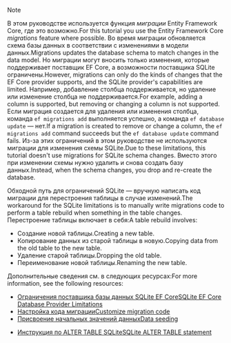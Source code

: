
> [!NOTE]
> <span data-ttu-id="b74a1-101">В этом руководстве используется функция *миграции* Entity Framework Core, где это возможно.</span><span class="sxs-lookup"><span data-stu-id="b74a1-101">For this tutorial you use the Entity Framework Core *migrations* feature where possible.</span></span> <span data-ttu-id="b74a1-102">Во время миграции обновляется схема базы данных в соответствии с изменениями в модели данных.</span><span class="sxs-lookup"><span data-stu-id="b74a1-102">Migrations updates the database schema to match changes in the data model.</span></span> <span data-ttu-id="b74a1-103">Но миграции могут вносить только изменения, которые поддерживает поставщик EF Core, а возможности поставщика SQLite ограничены.</span><span class="sxs-lookup"><span data-stu-id="b74a1-103">However, migrations can only do the kinds of changes that the EF Core provider supports, and the SQLite provider's capabilities are limited.</span></span> <span data-ttu-id="b74a1-104">Например, добавление столбца поддерживается, но удаление или изменение столбца не поддерживается.</span><span class="sxs-lookup"><span data-stu-id="b74a1-104">For example, adding a column is supported, but removing or changing a column is not supported.</span></span> <span data-ttu-id="b74a1-105">Если миграция создается для удаления или изменения столбца, команда `ef migrations add` выполняется успешно, а команда `ef database update` — нет.</span><span class="sxs-lookup"><span data-stu-id="b74a1-105">If a migration is created to remove or change a column, the `ef migrations add` command succeeds but the `ef database update` command fails.</span></span> <span data-ttu-id="b74a1-106">Из-за этих ограничений в этом руководстве не используются миграции для изменения схемы SQLite.</span><span class="sxs-lookup"><span data-stu-id="b74a1-106">Due to these limitations, this tutorial doesn't use migrations for SQLite schema changes.</span></span> <span data-ttu-id="b74a1-107">Вместо этого при изменении схемы нужно удалить и снова создать базу данных.</span><span class="sxs-lookup"><span data-stu-id="b74a1-107">Instead, when the schema changes, you drop and re-create the database.</span></span>
>
><span data-ttu-id="b74a1-108">Обходной путь для ограничений SQLite — вручную написать код миграции для перестроения таблицы в случае изменений.</span><span class="sxs-lookup"><span data-stu-id="b74a1-108">The workaround for the SQLite limitations is to manually write migrations code to perform a table rebuild when something in the table changes.</span></span> <span data-ttu-id="b74a1-109">Перестроение таблицы включает в себя:</span><span class="sxs-lookup"><span data-stu-id="b74a1-109">A table rebuild involves:</span></span>
>
>* <span data-ttu-id="b74a1-110">Создание новой таблицы.</span><span class="sxs-lookup"><span data-stu-id="b74a1-110">Creating a new table.</span></span>
>* <span data-ttu-id="b74a1-111">Копирование данных из старой таблицы в новую.</span><span class="sxs-lookup"><span data-stu-id="b74a1-111">Copying data from the old table to the new table.</span></span>
>* <span data-ttu-id="b74a1-112">Удаление старой таблицы.</span><span class="sxs-lookup"><span data-stu-id="b74a1-112">Dropping the old table.</span></span>
>* <span data-ttu-id="b74a1-113">Переименование новой таблицы.</span><span class="sxs-lookup"><span data-stu-id="b74a1-113">Renaming the new table.</span></span>
>
><span data-ttu-id="b74a1-114">Дополнительные сведения см. в следующих ресурсах:</span><span class="sxs-lookup"><span data-stu-id="b74a1-114">For more information, see the following resources:</span></span>
>
> * [<span data-ttu-id="b74a1-115">Ограничения поставщика базы данных SQLite EF Core</span><span class="sxs-lookup"><span data-stu-id="b74a1-115">SQLite EF Core Database Provider Limitations</span></span>](/ef/core/providers/sqlite/limitations)
> * [<span data-ttu-id="b74a1-116">Настройка кода миграции</span><span class="sxs-lookup"><span data-stu-id="b74a1-116">Customize migration code</span></span>](/ef/core/managing-schemas/migrations/#customize-migration-code)
> * [<span data-ttu-id="b74a1-117">Присвоение начальных значений данных</span><span class="sxs-lookup"><span data-stu-id="b74a1-117">Data seeding</span></span>](/ef/core/modeling/data-seeding)
  * [<span data-ttu-id="b74a1-118">Инструкция по ALTER TABLE SQLite</span><span class="sxs-lookup"><span data-stu-id="b74a1-118">SQLite ALTER TABLE statement</span></span>](https://sqlite.org/lang_altertable.html)